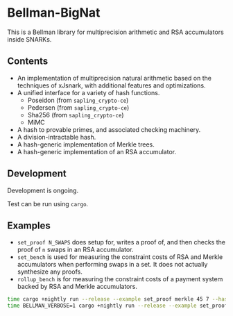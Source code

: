 # Bellman-BigNat

This is a Bellman library for multiprecision arithmetic and RSA accumulators
inside SNARKs.

## Contents

   * An implementation of multiprecision natural arithmetic based on the
      techniques of xJsnark, with additional features and optimizations.
   * A unified interface for a variety of hash functions.
      * Poseidon (from `sapling_crypto-ce`)
      * Pedersen (from `sapling_crypto-ce`)
      * Sha256 (from `sapling_crypto-ce`)
      * MiMC
   * A hash to provable primes, and associated checking machinery.
   * A division-intractable hash.
   * A hash-generic implementation of Merkle trees.
   * A hash-generic implementation of an RSA accumulator.

## Development

Development is ongoing.

Test can be run using `cargo`.

## Examples

   * `set_proof N_SWAPS` does setup for, writes a proof of, and then checks the
      proof of `n` swaps in an RSA accumulator.
   * `set_bench` is used for measuring the constraint costs of RSA and Merkle
      accumulators when performing swaps in a set. It does not actually
      synthesize any proofs.
   * `rollup_bench` is for measuring the constraint costs of a payment system
      backed by RSA and Merkle accumulators.

```bash
time cargo +nightly run --release --example set_proof merkle 45 7 --hash poseidon
time BELLMAN_VERBOSE=1 cargo +nightly run --release --example set_proof merkle 45 7 --hash poseidon
```
